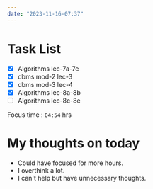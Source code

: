```yaml
---
date: "2023-11-16-07:37"
---
```


# Task List

- [x] Algorithms lec-7a-7e
- [x] dbms mod-2 lec-3
- [x] dbms mod-3 lec-4
- [x] Algorithms lec-8a-8b
- [ ] Algorithms lec-8c-8e

Focus time : `04:54` hrs

# My thoughts on today
- Could have focused for more hours.
- I overthink a lot.
- I can't help but have unnecessary thoughts.

